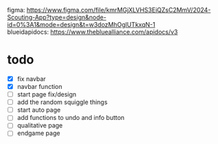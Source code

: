 figma: https://www.figma.com/file/kmrMGjXLVHS3EiQZsC2MmV/2024-Scouting-App?type=design&node-id=0%3A1&mode=design&t=w3dozMhOglUTkxqN-1 \
blueidapidocs: https://www.thebluealliance.com/apidocs/v3

# todo
- [x] fix navbar
- [x] navbar function
- [ ] start page fix/design
- [ ] add the random squiggle things
- [ ] start auto page
- [ ] add functions to undo and info button
- [ ] qualitative page
- [ ] endgame page
